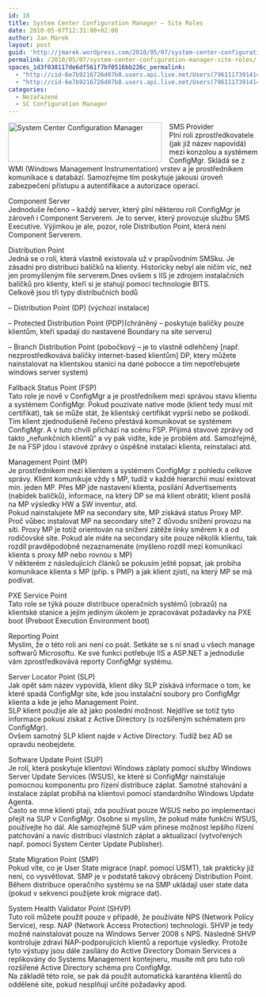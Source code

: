 ```yaml
---
id: 18
title: System Center Configuration Manager – Site Roles
date: 2010-05-07T12:31:00+02:00
author: Jan Marek
layout: post
guid: 'http://jmarek.wordpress.com/2010/05/07/system-center-configuration-manager-%e2%80%93-site-roles'
permalink: /2010/05/07/system-center-configuration-manager-site-roles/
spaces_1d3f038117de6df561f7bf0516bb226c_permalink:
  - "http://cid-6e7b9216726d07b8.users.api.live.net/Users(7961117391414167480)/Blogs('6E7B9216726D07B8!242')/Entries('6E7B9216726D07B8!286')?authkey=EpZNAU0huAk%24"
  - "http://cid-6e7b9216726d07b8.users.api.live.net/Users(7961117391414167480)/Blogs('6E7B9216726D07B8!242')/Entries('6E7B9216726D07B8!286')?authkey=EpZNAU0huAk%24"
categories:
  - Nezařazené
  - SC Configuration Manager
---
```

<div id="msgcns!6E7B9216726D07B8!286" class="bvMsg">
  <p>
    <img style="margin:0 15px 0 0;" alt="System Center Configuration Manager" align="left" src="http://i.microsoft.com/global/systemcenter/en/us/PublishingImages/SysCnt-ConfigMgr_80.png" width="310" height="80" />
  </p>
  
  <p>
    SMS Provider<br />Plní roli zprostředkovatele (jak již název napovídá) mezi konzolou a systémem ConfigMgr. Skládá se z WMI (Wíndows Management Instrumentation) vrstev a je prostředníkem komunikace s databází. Samozřejme tím poskytuje jakousi úroveň zabezpečení přístupu a autentifikace a autorizace operací.
  </p>
  
  <p>
    Component Server<br />Jednoduše řečeno – každý server, který plní některou roli ConfigMgr je zároveň i Component Serverem. Je to server, který provozuje službu SMS Executive. Výjimkou je ale, pozor, role Distribution Point, která není Component Serverem.
  </p>
  
  <p>
    Distribution Point<br />Jedná se o roli, která vlastně existovala už v prapůvodním SMSku. Je zásadni pro distribuci balíčků na klienty. Historicky nebyl ale ničím víc, než jen promyšleným file serverem.Dnes ovšem s IIS je zdrojem instalačních balíčků pro klienty, kteří si je stahují pomocí technologie BITS. <br />Celkově jsou tři typy distribučních bodů
  </p>
  
  <p>
    &#8211; Distribution Point (DP) (výchozí instalace)
  </p>
  
  <p>
    &#8211; Protected Distribution Point (PDP)(chráněný – poskytuje balíčky pouze klientům, kteří spadají do nastavené Boundary na site serveru)
  </p>
  
  <p>
    &#8211; Branch Distribution Point (pobočkový &#8211; je to vlastně odlehčený [např. nezprostředkovává balíčky internet-based klientům] DP, ktery můžete nainstalovat na klientskou stanici na dané pobocce a tím nepotřebujete windows server system)
  </p>
  
  <p>
    Fallback Status Point (FSP)<br />Tato role je nově v ConfigMgr a je prostředníkem mezi správou stavu klientu a systémem ConfigMgr. Pokud pouzivate native mode (klient tedy musí mít certifikát), tak se může stát, že klientský certifikát vyprší nebo se poškodí. Tím klient zjednodušeně řečeno přestává komunikovat se systémem ConfigMgr. A v tuto chvíli přichází na scénu FSP. Přijímá stavové zprávy od takto „nefunkčních klientů“ a vy pak vidíte, kde je problém atd. Samozřejmě, že na FSP jdou i stavové zprávy o úspěšné instalaci klienta, reinstalaci atd.
  </p>
  
  <p>
    Management Point (MP)<br />Je prostřednikem mezi klientem a systémem ConfigMgr z pohledu celkove správy. Klient komunikuje vždy s MP, tudíž v každé hierarchii musí existovat min. jeden MP. Přes MP jde nastavení klienta, posílání Advertisements (nabídek balíčků), informace, na který DP se má klient obrátit; klient posílá na MP výsledky HW a SW inventur, atd. <br />Pokud nainstalujete MP na secondary site, MP získává status Proxy MP. Proč vůbec instalovat MP na secondary site? Z důvodu snížení provozu na síti. Proxy MP je totiž orientován na snížení zátěže linky směrem k a od rodičovské site. Pokud ale máte na secondary site pouze několik klientu, tak rozdíl pravděpodobně nezaznamenáte (myšleno rozdíl mezi komunikací klienta s proxy MP nebo rovnou s MP) <br />V některém z následujících článků se pokusím ještě popsat, jak probiha komunikace klienta s MP (příp. s PMP) a jak klient zjistí, na který MP se má podívat.
  </p>
  
  <p>
    PXE Service Point<br />Tato role se týká pouze distribuce operačních systémů (obrazů) na klientské stanice a jejím jediným úkolem je zpracovávat požadavky na PXE boot (Preboot Execution Environment boot)
  </p>
  
  <p>
    Reporting Point<br />Myslím, že o této roli ani není co psát. Setkáte se s ní snad u všech manage softwarů Microsoftu. Ke své funkci potřebuje IIS a ASP.NET a jednoduše vám zprostředkovává reporty ConfigMgr systému.
  </p>
  
  <p>
    Server Locator Point (SLP)<br />Jak opět sám název vypovídá, klient díky SLP získává informace o tom, ke které spadá ConfigMgr site, kde jsou instalační soubory pro ConfigMgr klienta a kde je jeho Management Point. <br />SLP klient použije ale až jako poslední možnost. Nejdříve se totiž tyto informace pokusí získat z Active Directory (s rozšířeným schématem pro ConfigMgr). <br />Ovšem samotný SLP klient najde v Active Directory. Tudíž bez AD se opravdu neobejdete.
  </p>
  
  <p>
    Software Update Point (SUP)<br />Je rolí, která poskytuje klientovi Windows záplaty pomocí služby Windows Server Update Services (WSUS), ke které si ConfigMgr nainstaluje pomocnou komponentu pro řízení distribuce záplat. Samotné stahování a instalace záplat probíhá na klientovi pomocí standardního Windows Update Agenta. <br />Často se mne klienti ptají, zda používat pouze WSUS nebo po implementaci přejít na SUP v ConfigMgr. Osobne si myslím, že pokud máte funkční WSUS, používejte ho dál. Ale samozřejmě SUP vám přinese možnost lepšího řízení patchování a navíc distribuci vlastních záplat a aktualizací (vytvořených např. pomocí System Center Update Publisher).
  </p>
  
  <p>
    State Migration Point (SMP)<br />Pokud víte, co je User State migrace (např. pomocí USMT), tak prakticky již není, co vysvětlovat. SMP je v podstatě takový obrácený Distribution Point. Během distribuce operačního systému se na SMP ukládají user state data (pokud v sekvenci použijete krok migrace dat).
  </p>
  
  <p>
    System Health Validator Point (SHVP)<br />Tuto roli můžete použít pouze v případě, že používáte NPS (Network Policy Service), resp. NAP (Network Access Protection) technologii. SHVP je tedy možné nainstalovat pouze na Windows Server 2008 s NPS. Následně SHVP kontroluje zdraví NAP-podporujících klientů a reportuje výsledky. Protože tyto výstupy jsou dále zasílány do Active Directory Domain Services a replikovány do Systems Management kontejneru, musíte mít pro tuto roli rozšířené Active Directory schéma pro ConfigMgr. <br />Na základě této role, se pak dá použít automatická karanténa klientů do oddělené site, pokud nesplňují určité požadavky apod.</div>

